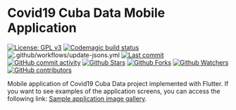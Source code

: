 # Covid19 Cuba Data Mobile Application

[![License: GPL v3](https://img.shields.io/badge/License-GPLv3-blue.svg)](https://www.gnu.org/licenses/gpl-3.0) [![Codemagic build status](https://api.codemagic.io/apps/5e8d6b3fda83690a52f55f67/5e8d6b3fda83690a52f55f66/status_badge.svg)](https://codemagic.io/apps/5e8d6b3fda83690a52f55f67/5e8d6b3fda83690a52f55f66/latest_build) ![.github/workflows/update-jsons.yml](https://github.com/covid19cuba/covid19cuba-app/workflows/.github/workflows/update-jsons.yml/badge.svg) [![Last commit](https://img.shields.io/github/last-commit/covid19cuba/covid19cuba-app.svg?style=flat)](https://github.com/covid19cuba/covid19cuba-app/commits) [![GitHub commit activity](https://img.shields.io/github/commit-activity/m/covid19cuba/covid19cuba-app)](https://github.com/covid19cuba/covid19cuba-app/commits) [![Github Stars](https://img.shields.io/github/stars/covid19cuba/covid19cuba-app?style=flat&logo=github)](https://github.com/covid19cuba/covid19cuba-app) [![Github Forks](https://img.shields.io/github/forks/covid19cuba/covid19cuba-app?style=flat&logo=github)](https://github.com/covid19cuba/covid19cuba-app) [![Github Watchers](https://img.shields.io/github/watchers/covid19cuba/covid19cuba-app?style=flat&logo=github)](https://github.com/covid19cuba/covid19cuba-app) [![GitHub contributors](https://img.shields.io/github/contributors/covid19cuba/covid19cuba-app)](https://github.com/covid19cuba/covid19cuba-app/graphs/contributors)

Mobile application of Covid19 Cuba Data project implemented with Flutter. If you want to see examples of the application screens, you can access the following link: [Sample application image gallery](GALLERY.md).
